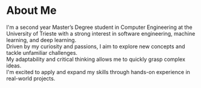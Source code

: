 <!--
**stefano-chen/stefano-chen** is a ✨ _special_ ✨ repository because its `README.md` (this file) appears on your GitHub profile.

Here are some ideas to get you started:

- 🔭 I’m currently working on ...
- 🌱 I’m currently learning ...
- 👯 I’m looking to collaborate on ...
- 🤔 I’m looking for help with ...
- 💬 Ask me about ...
- 📫 How to reach me: ...
- 😄 Pronouns: ...
- ⚡ Fun fact: ...
-->

# About Me

I'm a second year Master’s Degree student in Computer Engineering at the University of Trieste with 
a strong interest in software engineering, machine learning, and deep learning.\
Driven by my curiosity and passions, I aim to explore new concepts and tackle unfamiliar challenges.\
My adaptability and critical thinking allows me to quickly grasp complex ideas.\
I'm excited to apply and expand my skills through hands-on experience in real-world projects.  
